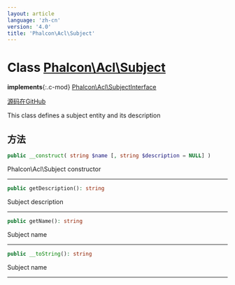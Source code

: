 ```yaml
---
layout: article
language: 'zh-cn'
version: '4.0'
title: 'Phalcon\Acl\Subject'
---
```

# Class [Phalcon\Acl\Subject](/4.0/en/api/Phalcon_Acl_Subject)

**implements**{:.c-mod} [Phalcon\Acl\SubjectInterface](/4.0/en/api/Phalcon_Acl_SubjectInterface)

<a href="https://github.com/phalcon/cphalcon/tree/v4.0.0/phalcon/acl/subject.zep" class="btn btn-default btn-sm">源码在GitHub</a>

This class defines a subject entity and its description

## 方法

```php
public __construct( string $name [, string $description = NULL] )
```

Phalcon\Acl\Subject constructor

* * *

```php
public getDescription(): string
```

Subject description

* * *

```php
public getName(): string
```

Subject name

* * *

```php
public __toString(): string
```

Subject name

* * *